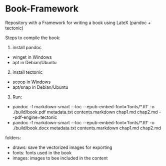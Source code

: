 # Book-Framework
Repository with a Framework for writing a book using LateX (pandoc + tectonic)

Steps to compile the book:

1. install pandoc
  - winget in Windows
  - apt in Debian/Ubuntu
2. install tectonic
  - scoop in Windows
  - apt/snap in Debian/Ubuntu
3. Run:
  - pandoc -f markdown-smart --toc --epub-embed-font='fonts/*.ttf' -o ./build/book.pdf metadata.txt contents.markdown chap1.md chap2.md --pdf-engine=tectonic
  - pandoc -f markdown-smart --toc --epub-embed-font='fonts/*.ttf' -o ./build/book.docx metadata.txt contents.markdown chap1.md chap2.md

folders:
- draws: save the vectorized images for exporting
- fonts: fonts used in the book
- images: images to bee included in the content